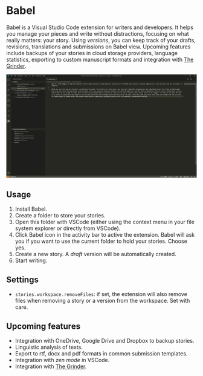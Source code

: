 # Babel

Babel is a Visual Studio Code extension for writers and developers. It helps you manage your pieces and write without distractions, focusing on what really matters: your story. Using *versions*, you can keep track of your drafts, revisions, translations and submissions on Babel view. Upcoming features include backups of your stories in cloud storage providers, language statistics, exporting to custom manuscript formats and integration with [The Grinder](https://thegrinder.diabolicalplots.com/).

![](images/img1.PNG)

## Usage

1. Install Babel.
2. Create a folder to store your stories.
3. Open this folder with VSCode (either using the context menu in your file system explorer or directly from VSCode).
4. Click Babel icon in the activity bar to active the extension. Babel will ask you if you want to use the current folder to hold your stories. Choose yes.
5. Create a new story. A *draft* version will be automatically created.
6. Start writing.

## Settings

- `stories.workspace.removeFiles`: if set, the extension will also remove files when removing a story or a version from the workspace. Set with care.

## Upcoming features

- Integration with OneDrive, Google Drive and Dropbox to backup stories.
- Linguistic analysis of texts.
- Export to rtf, docx and pdf formats in common submission templates.
- Integration with *zen mode* in VSCode.
- Integration with [The Grinder](https://thegrinder.diabolicalplots.com/).
